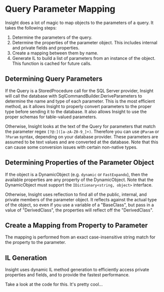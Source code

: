 # Query Parameter Mapping #

Insight does a lot of magic to map objects to the parameters of a query. It takes the following steps:

1. Determine the parameters of the query.
1. Determine the properties of the parameter object. This includes internal and private fields and properties.
1. Create a mapping between them by name.
1. Generate IL to build a list of parameters from an instance of the object. This function is cached for future calls.

## Determining Query Parameters ##
If the Query is a StoredProcedure call for the SQL Server provider, Insight will call the database with SqlCommandBuilder.DeriveParameters to determine the name and type of each parameter. This is the most efficient method, as it allows Insight to properly convert parameters to the proper type before sending it to the database. It also allows Insight to use the proper schemas for table-valued parameters.

Otherwise, Insight looks at the text of the Query for parameters that match the parameter regex `[?@:]([a-zA-Z0-9_]+)`. Therefore you can use `@Param` or `?Param` syntax, depending on your database provider. These parameters are assumed to be text values and are converted at the database. Note that this can cause some conversion issues with certain non-native types.

## Determining Properties of the Parameter Object ##
If the object is a DynamicObject (e.g. `dynamic` or `FastExpando`), then the available properties are any property of the DynamicObject. Note that the DynamicObject must support the `IDictionary<string, object>` interface.

Otherwise, Insight uses reflection to find all of the public, internal, and private members of the parameter object. It reflects against the actual type of the object, so even if you use a variable of a "BaseClass", but pass in a value of "DerivedClass", the properties will reflect off the "DerivedClass".

## Create a Mapping from Property to Parameter ##
The mapping is performed from an exact case-insensitive string match for the property to the parameter.

## IL Generation ##
Insight uses dynamic IL method generation to efficiently access private properties and fields, and to provide the fastest performance.

Take a look at the code for this. It's pretty cool...
